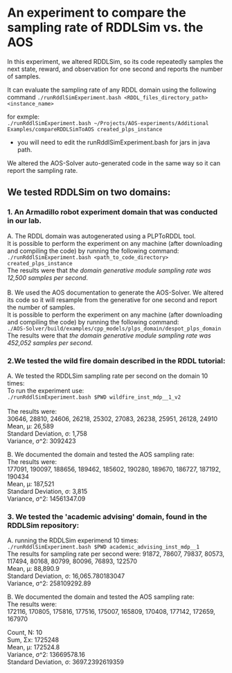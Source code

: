 
# An experiment to compare the sampling rate of RDDLSim vs. the AOS
In this experiment, we altered RDDLSim, so its code repeatedly samples the next state, reward, and observation for one second and reports the number of samples. </br>

It can evaluate the sampling rate of any RDDL domain using the following command
`./runRddlSimExperiment.bash <RDDL_files_directory_path> <instance_name>`

for exmple:</br>
`./runRddlSimExperiment.bash ~/Projects/AOS-experiments/Additional Examples/compareRDDLSimToAOS created_plps_instance`

* you will need to edit the runRddlSimExperiment.bash for jars in java path.

We altered the AOS-Solver auto-generated code in the same way so it can report the sampling rate.

## We tested RDDLSim on two domains:
### 1. An Armadillo robot experiment domain that was conducted in our lab.
 A.  The RDDL domain was autogenerated using a PLPToRDDL tool.   
It is possible to perform the experiment on any machine (after downloading and compiling the code) by running the following command:</br>
`./runRddlSimExperiment.bash <path_to_code_directory> created_plps_instance`</br>
The results were that *the domain generative module sampling rate was 12,500 samples per second*.
</br></br>
B. We used the AOS documentation to generate the AOS-Solver. We altered its code so it will resample from the generative for one second and report the number of samples.</br>
It is possible to perform the experiment on any machine (after downloading and compiling the code) by running the following command:</br>
`./AOS-Solver/build/examples/cpp_models/plps_domain/despot_plps_domain`</br>
The results were that *the domain generative module sampling rate was 452,052 samples per second*.

### 2.We tested the wild fire domain described in the RDDL tutorial:
A. We tested the RDDLSim sampling rate per second on the domain 10 times:</br>
To run the experiment use:</br>
`./runRddlSimExperiment.bash $PWD wildfire_inst_mdp__1_v2` </br>
</br>
The results were:</br>
30646, 28810, 24606, 26218, 25302, 27083, 26238, 25951, 26128, 24910</br>
Mean, μ:	26,589<br>
Standard Deviation, σ: 1,758</br>
Variance, σ^2: 	3092423 </br>

B. We documented the domain and tested the AOS sampling rate:</br>
The results were:</br>
177091, 190097, 188656, 189462, 185602, 190280, 189670, 186727, 187192, 190434</br>
Mean, μ:	187,521</br>
Standard Deviation, σ: 3,815</br>
Variance, σ^2: 	14561347.09</br>



### 3. We tested the 'academic advising' domain, found in the RDDLSim repository:
A. running the RDDLSim experimend 10 times: </br>
`./runRddlSimExperiment.bash $PWD academic_advising_inst_mdp__1` </br>
The results for sampling rate per second were:
91872, 78607, 79837, 80573, 117494, 80168, 80799, 80096, 76893, 122570</br>
Mean, μ:	88,890.9</br>
Standard Deviation, σ: 16,065.780183047</br>
Variance, σ^2: 	258109292.89</br>

B. We documented the domain and tested the AOS sampling rate:</br>
The results were:</br>
172116, 170805, 175816, 177516, 175007, 165809, 170408, 177142, 172659, 167970</br>

Count, N:	10</br>
Sum, Σx:	1725248</br>
Mean, μ:	172524.8</br>
Variance, σ^2: 	13669578.16</br>
Standard Deviation, σ: 3697.2392619359</br>

